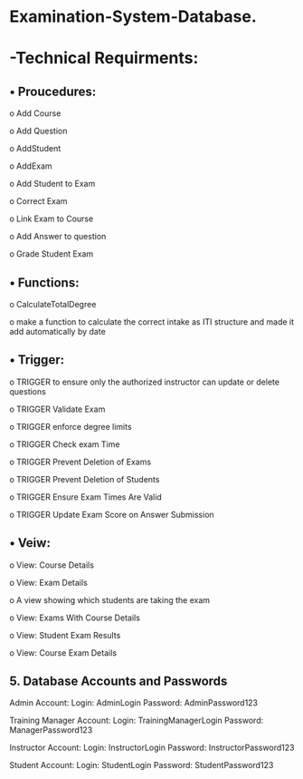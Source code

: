 # Examination-System-Database.


# -Technical Requirments:

## •	Proucedures:

o	Add Course

o	Add Question

o	AddStudent

o	AddExam

o	Add Student to Exam

o	Correct Exam

o	Link Exam to Course

o	Add Answer to question

o	 Grade Student Exam
## •	Functions: 
o	 CalculateTotalDegree 

o	make a function to calculate the correct intake as ITI  structure and made it add automatically by date

## •	Trigger:
o	TRIGGER to ensure only the authorized instructor can update or delete questions 

o	TRIGGER Validate Exam

o	TRIGGER enforce degree limits

o	TRIGGER Check exam Time

o	TRIGGER Prevent Deletion of Exams 

o	TRIGGER Prevent Deletion of Students 

o	TRIGGER Ensure Exam Times Are Valid

o TRIGGER Update Exam Score on Answer Submission

## •	Veiw:
o	View: Course Details

o	View: Exam Details

o	A view showing which students are taking the exam

o	View: Exams With Course Details

o	View: Student Exam Results

o	View: Course Exam Details

## 5.  Database Accounts and Passwords
Admin Account:
 Login: AdminLogin
 Password: AdminPassword123

Training Manager Account:
 Login: TrainingManagerLogin
 Password: ManagerPassword123

Instructor Account:
 Login: InstructorLogin
 Password: InstructorPassword123

Student Account:
 Login: StudentLogin
 Password: StudentPassword123
